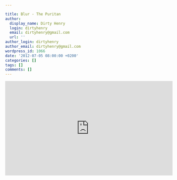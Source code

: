 ```yaml
---

title: Blur - The Puritan
author:
  display_name: Dirty Henry
  login: dirtyhenry
  email: dirtyhenry@gmail.com
  url: ''
author_login: dirtyhenry
author_email: dirtyhenry@gmail.com
wordpress_id: 1066
date: '2012-07-05 08:00:00 +0200'
categories: []
tags: []
comments: []
---
```

<iframe width="540" height="304" src="http://www.youtube.com/embed/EuDUImvxm7Q" frameborder="0" allowfullscreen></iframe>
